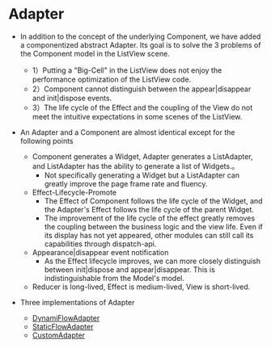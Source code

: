 # Adapter

-   In addition to the concept of the underlying Component, we have added a componentized abstract Adapter. Its goal is to solve the 3 problems of the Component model in the ListView scene.

    -   1）Putting a "Big-Cell" in the ListView does not enjoy the performance optimization of the ListView code.
    -   2）Component cannot distinguish between the appear|disappear and init|dispose events.
    -   3）The life cycle of the Effect and the coupling of the View do not meet the intuitive expectations in some scenes of the ListView.

-   An Adapter and a Component are almost identical except for the following points

    -   Component generates a Widget, Adapter generates a ListAdapter, and ListAdapter has the ability to generate a list of Widgets.。
        -   Not specifically generating a Widget but a ListAdapter can greatly improve the page frame rate and fluency.
    -   Effect-Lifecycle-Promote
        -   The Effect of Component follows the life cycle of the Widget, and the Adapter's Effect follows the life cycle of the parent Widget.
        -   The improvement of the life cycle of the effect greatly removes the coupling between the business logic and the view life. Even if its display has not yet appeared, other modules can still call its capabilities through dispatch-api.
    -   Appearance|disappear event notification
        -   As the Effect lifecycle improves, we can more closely distinguish between init|dispose and appear|disappear. This is indistinguishable from the Model's model.
    -   Reducer is long-lived, Effect is medium-lived, View is short-lived.

-   Three implementations of Adapter
    -   [DynamiFlowAdapter](dynamic-flow-adapter.md)
    -   [StaticFlowAdapter](static-flow-adapter.md)
    -   [CustomAdapter](custom-adapter.md)
